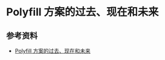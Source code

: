# Polyfill 方案的过去、现在和未来

## 参考资料

-   [Polyfill 方案的过去、现在和未来](https://github.com/sorrycc/blog/issues/80)
